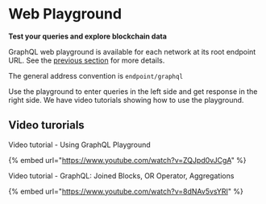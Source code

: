 # Web Playground

**Test your queries and explore blockchain data**

GraphQL web playground is available for each network at its root endpoint URL. See the [previous section](networks.md) for more details.

The general address convention is `endpoint/graphql`

Use the playground to enter queries in the left side and get response in the right side. We have video tutorials showing how to use the playground.

## Video turorials

Video tutorial - Using GraphQL Playground

{% embed url="https://www.youtube.com/watch?v=ZQJpd0vJCgA" %}

Video tutorial - GraphQL: Joined Blocks, OR Operator, Aggregations

{% embed url="https://www.youtube.com/watch?v=8dNAv5vsYRI" %}
